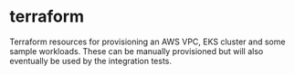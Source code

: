 # terraform

Terraform resources for provisioning an AWS VPC, EKS cluster and some sample workloads. These can be manually provisioned but will 
also eventually be used by the integration tests.